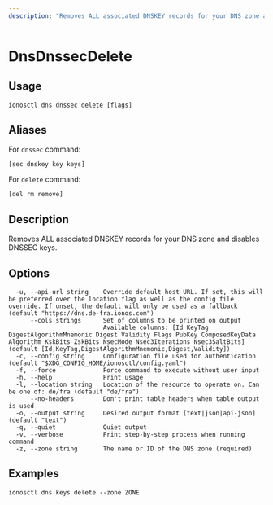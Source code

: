 ```yaml
---
description: "Removes ALL associated DNSKEY records for your DNS zone and disables DNSSEC keys."
---
```


# DnsDnssecDelete

## Usage

```text
ionosctl dns dnssec delete [flags]
```

## Aliases

For `dnssec` command:

```text
[sec dnskey key keys]
```

For `delete` command:

```text
[del rm remove]
```

## Description

Removes ALL associated DNSKEY records for your DNS zone and disables DNSSEC keys.

## Options

```text
  -u, --api-url string    Override default host URL. If set, this will be preferred over the location flag as well as the config file override. If unset, the default will only be used as a fallback (default "https://dns.de-fra.ionos.com")
      --cols strings      Set of columns to be printed on output 
                          Available columns: [Id KeyTag DigestAlgorithmMnemonic Digest Validity Flags PubKey ComposedKeyData Algorithm KskBits ZskBits NsecMode Nsec3Iterations Nsec3SaltBits] (default [Id,KeyTag,DigestAlgorithmMnemonic,Digest,Validity])
  -c, --config string     Configuration file used for authentication (default "$XDG_CONFIG_HOME/ionosctl/config.yaml")
  -f, --force             Force command to execute without user input
  -h, --help              Print usage
  -l, --location string   Location of the resource to operate on. Can be one of: de/fra (default "de/fra")
      --no-headers        Don't print table headers when table output is used
  -o, --output string     Desired output format [text|json|api-json] (default "text")
  -q, --quiet             Quiet output
  -v, --verbose           Print step-by-step process when running command
  -z, --zone string       The name or ID of the DNS zone (required)
```

## Examples

```text
ionosctl dns keys delete --zone ZONE
```


